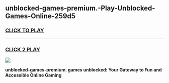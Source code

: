 
## unblocked-games-premium.-Play-Unblocked-Games-Online-259d5
<h3>
<a href="https://premium76.site?title=unblocked-games-premium.&ref=25A">CLICK TO PLAY</a></h3>
<hr>

<h3>
<a href="https://premium76.site?title=unblocked-games-premium.&ref=25A">CLICK 2 PLAY</a>
  
</h3>

<a href="https://premium76.site?title=unblocked-games-premium.&ref=25A"><img src="https://clearcache.store/games.png"></a>


**unblocked-games-premium. games unblocked: Your Gateway to Fun and Accessible Online Gaming**
